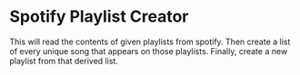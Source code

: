 # Spotify Playlist Creator
This will read the contents of given playlists from spotify. Then create a list of every unique song that appears on those playlists. Finally, create a new playlist from that derived list.
